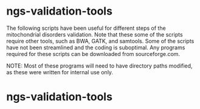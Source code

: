 # ngs-validation-tools

The following scripts have been useful for different steps of the mitochondrial disorders validation.  Note that these some of the scripts require other tools, such as BWA, GATK, and samtools.  Some of the scripts have not been streamlined and the coding is suboptimal.  Any programs required for these scripts can be downloaded from sourceforge.com.  

NOTE: Most of these programs will need to have directory paths modified, as these were written for internal use only.


# ngs-validation-tools
